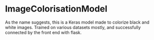 # ImageColorisationModel

As the name suggests, this is a Keras model made to colorize black and white images. Trained on various datasets mostly, and successfully connected by the front end with flask.
